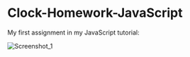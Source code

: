 # Clock-Homework-JavaScript

My first assignment in my JavaScript tutorial:

![Screenshot_1](https://user-images.githubusercontent.com/99321522/204547850-e3bb2d6e-eaf6-423d-a77e-0787df77b783.png)

